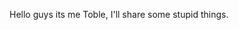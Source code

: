 Hello guys its me Toble, I'll share some stupid things.
<!---
TobleroneDaglari/TobleroneDaglari is a ✨ special ✨ repository because its `README.md` (this file) appears on your GitHub profile.
You can click the Preview link to take a look at your changes.
--->
